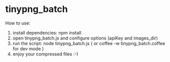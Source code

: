 tinypng_batch
=============

How to use:  
  
1. install dependencies: npm install  
2. open tinypng_batch.js and configure options (apiKey and images_dir)
3. run the script: node tinypng_batch.js ( or coffee -w tinypng_batch.coffee for dev mode )  
4. enjoy your compressed files :-)  